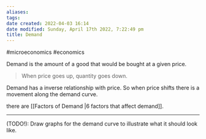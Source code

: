 ```yaml
---
aliases: 
tags: 
date created: 2022-04-03 16:14
date modified: Sunday, April 17th 2022, 7:22:49 pm
title: Demand
---
```


#microeconomics #economics

Demand is the amount of a good that would be bought at a given price.

> When price goes up, quantity goes down.

Demand has a inverse relationship with price. So when price shifts there is a movement along the demand curve.

there are [[Factors of Demand |6 factors that affect demand]].

---

(TODO!): Draw graphs for the demand curve to illustrate what it should look like.
